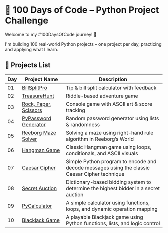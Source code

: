 # 💯 100 Days of Code – Python Project Challenge

Welcome to my #100DaysOfCode journey! 🚀

I'm building 100 real-world Python projects – one project per day, practicing and applying what I learn.

## 📅 Projects List

| Day | Project Name     |                     Description                                               |
|-----|------------------|-------------------------------------------------------------------------------|
| 01  | [BillSplitPro](Day01_BillSplitPro/)               | Tip & bill split calculator with feedback    |
| 02  | [TreasureHunt](Day02_TreasureHunt/)               | Riddle-based adventure game                  |
| 03  | [Rock, Paper, Scissors](Day03_RockPaperScissors/) | Console game with ASCII art & score tracking |
| 04  | [PyPassword Generator](Day04_PyPasswordGenerator/) | Random password generator using lists & randomness |
| 05  | [Reeborg Maze Solver](Day05_ReeborgMazeSolver/) | Solving a maze using right-hand rule algorithm in Reeborg’s World |
| 06  | [Hangman Game](Day06_HangmanGame/) | Classic Hangman game using loops, conditionals, and ASCII visuals |
| 07  | [Caesar Cipher](Day07_Caesar_Cipher/) | Simple Python program to encode and decode messages using the classic Caesar Cipher technique |
| 08  | [Secret Auction](Day08_secrete_auction/) | Dictionary-based bidding system to determine the highest bidder in a secret auction |
| 09  | [PyCalculator](Day09_calculator/) | A simple calculator using functions, loops, and dynamic operation mapping |
| 10  | [Blackjack Game](Day10_Blackjack/) | A playable Blackjack game using Python functions, lists, and logic control |





